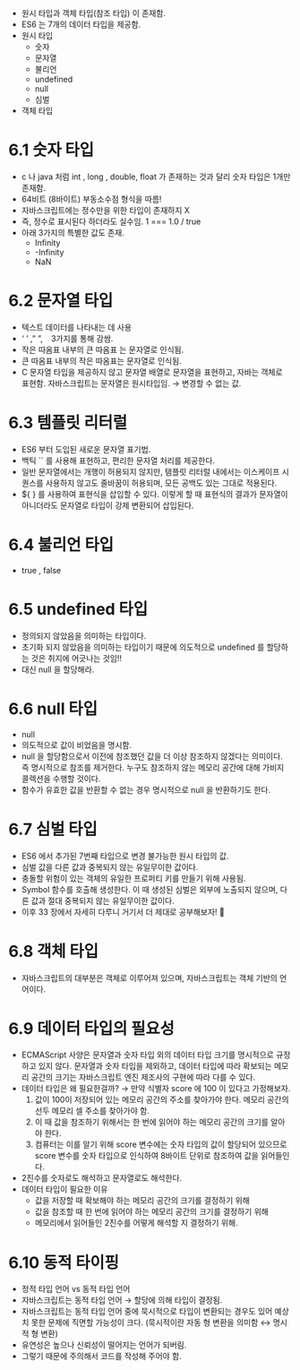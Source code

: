 - 원시 타입과 객체 타입(참조 타입) 이 존재함.
- ES6 는 7개의 데이터 타입을 제공함.
- 원시 타입
  - 숫자
  - 문자열
  - 불리언
  - undefined
  - null
  - 심벌
- 객체 타입

# 6.1 숫자 타입

- c 나 java 처럼 int , long , double, float 가 존재하는 것과 달리 숫자 타입은 1개만 존재함.
- 64비트 (8바이트) 부동소수점 형식을 따름!
- 자바스크립트에는 정수만을 위한 타입이 존재하지 X
- 즉, 정수로 표시된다 하더라도 실수임. 1 === 1.0 / true
- 아래 3가지의 특별한 값도 존재.
  - Infinity
  - -Infinity
  - NaN

# 6.2 문자열 타입

- 텍스트 데이터를 나타내는 데 사용
- ‘ ’ ,” ”, ` ` 3가지를 통해 감쌈.
- 작은 따옴표 내부의 큰 따옴표 는 문자열로 인식됨.
- 큰 따옴표 내부의 작은 따옴표는 문자열로 인식됨.
- C 문자열 타입을 제공하지 않고 문자열 배열로 문자열을 표현하고, 자바는 객체로 표현함. 자바스크립트는 문자열은 원시타입임. → 변경할 수 없는 값.

# 6.3 템플릿 리터럴

- ES6 부터 도입된 새로운 문자열 표기법.
- 백틱 `` 를 사용해 표현하고, 편리한 문자열 처리를 제공한다.
- 일반 문자열에서는 개행이 허용되지 않지만, 탬플릿 리터럴 내에서는 이스케이프 시퀀스를 사용하지 않고도 줄바꿈이 허용되며, 모든 공백도 있는 그대로 적용된다.
- ${ } 를 사용하여 표현식을 삽입할 수 있다. 이렇게 할 때 표현식의 결과가 문자열이 아니더라도 문자열로 타입이 강제 변환되어 삽입된다.

# 6.4 불리언 타입

- true , false

# 6.5 undefined 타입

- 정의되지 않았음을 의미하는 타입이다.
- 초기화 되지 않았음을 의미하는 타입이기 때문에 의도적으로 undefined 를 할당하는 것은 취지에 어긋나는 것임!!
- 대신 null 을 할당해라.

# 6.6 null 타입

- null
- 의도적으로 값이 비었음을 명시함.
- null 을 할당함으로서 이전에 참조했던 값을 더 이상 참조하지 않겠다는 의미이다. 즉 명시적으로 참조를 제거한다. 누구도 참조하지 않는 메모리 공간에 대해 가비지 콜렉션을 수행할 것이다.
- 함수가 유효한 값을 반환할 수 없는 경우 명시적으로 null 을 반환하기도 한다.

# 6.7 심벌 타입

- ES6 에서 추가된 7번째 타입으로 변경 불가능한 원시 타입의 값.
- 심벌 값을 다른 값과 중복되지 않는 유일무이한 값이다.
- 충돌할 위험이 있는 객체의 유일한 프로퍼티 키를 만들기 위해 사용됨.
- Symbol 함수를 호출해 생성한다. 이 때 생성된 심벌은 외부에 노출되지 않으며, 다른 값과 절대 중복되지 않는 유일무이한 값이다.
- 이후 33 장에서 자세히 다루니 거기서 더 제대로 공부해보자! 🥊

# 6.8 객체 타입

- 자바스크립트의 대부분은 객체로 이루어져 있으며, 자바스크립트는 객체 기반의 언어이다.

# 6.9 데이터 타입의 필요성

- ECMAScript 사양은 문자열과 숫자 타입 외의 데이터 타입 크기를 명시적으로 규정하고 있지 않다. 문자열과 숫자 타입을 제외하고, 데이터 타입에 따라 확보되는 메모리 공간의 크기는 자바스크립트 엔진 제조사의 구현에 따라 다를 수 있다.
- 데이터 타입은 왜 필요한걸까? → 만약 식별자 score 에 100 이 있다고 가정해보자.
  1. 값이 100이 저장되어 있는 메모리 공간의 주소를 찾아가야 한다. 메모리 공간의 선두 메모리 셀 주소를 찾아가야 함.
  2. 이 때 값을 참조하기 위해서는 한 번에 읽어야 하는 메모리 공간의 크기를 알아야 한다.
  3. 컴퓨터는 이를 알기 위해 score 변수에는 숫자 타입의 값이 할당되어 있으므로 score 변수를 숫자 타입으로 인식하여 8바이트 단위로 참조하여 값을 읽어들인다.
- 2진수를 숫자로도 해석하고 문자열로도 해석한다.
- 데이터 타입이 필요한 이유
  - 값을 저장할 때 확보해야 하는 메모리 공간의 크기를 결정하기 위해
  - 값을 참조할 때 한 번에 읽어야 하는 메모리 공간의 크기를 결정하기 위해
  - 메모리에서 읽어들인 2진수를 어떻게 해석할 지 결정하기 위해.

# 6.10 동적 타이핑

- 정적 타입 언어 vs 동적 타입 언어
- 자바스크립트는 동적 타입 언어 → 할당에 의해 타입이 결정됨.
- 자바스크립트는 동적 타입 언어 중에 묵시적으로 타입이 변환되는 경우도 있어 예상치 못한 문제에 직면할 가능성이 크다. (묵시적이란 자동 형 변환을 의미함 ↔ 명시적 형 변환)
- 유연성은 높으나 신뢰성이 떨어지는 언어가 되버림.
- 그렇기 때문에 주의해서 코드를 작성해 주어야 함.
